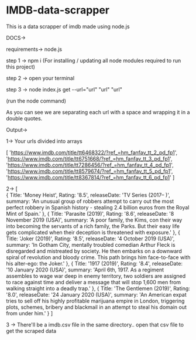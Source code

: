 # IMDB-data-scrapper
This is a data scrapper of imdb made using node.js

DOCS->

requirements-> node.js

step 1 -> npm i (For installing / updating all node modules required to run this project)

step 2 -> open your terminal

step 3 -> node index.js get --url="url" "url" "url"

(run the node command)

As you can see we are separating each url with a space and wrapping it in a double quotes.

Output->


1-> Your urls divided into arrays

[
  'https://www.imdb.com/title/tt6468322/?ref_=hm_fanfav_tt_2_pd_fp1',
  'https://www.imdb.com/title/tt6751668/?ref_=hm_fanfav_tt_3_pd_fp1',
  'https://www.imdb.com/title/tt7286456/?ref_=hm_fanfav_tt_4_pd_fp1',
  'https://www.imdb.com/title/tt8579674/?ref_=hm_fanfav_tt_5_pd_fp1',
  'https://www.imdb.com/title/tt8367814/?ref_=hm_fanfav_tt_6_pd_fp1' 
]

2-> 
[  
  {
    Title: 'Money Heist',
    Rating: '8.5',
    releaseDate: 'TV Series (2017– )',
    summary: 'An unusual group of robbers attempt to carry out the most perfect robbery in Spanish history - stealing 2.4 billion euros from the Royal Mint of Spain.'
  },
  {
    Title: 'Parasite (2019)',
    Rating: '8.6',
    releaseDate: '8 November 2019 (USA)',
    summary: 'A poor family, the Kims, con their way into becoming the servants of a rich family, the Parks. But their easy life gets complicated when their deception is threatened with exposure.'
  },
  {
    Title: 'Joker (2019)',
    Rating: '8.5',
    releaseDate: '4 October 2019 (USA)',
    summary: 'In Gotham City, mentally troubled comedian Arthur Fleck is disregarded and mistreated by society. He then embarks on a downward spiral of revolution and bloody crime. This path brings him face-to-face with his alter-ego: the Joker.'
  },
  {
    Title: '1917 (2019)',
    Rating: '8.4',
    releaseDate: '10 January 2020 (USA)',
    summary: 'April 6th, 1917. As a regiment assembles to wage war deep in enemy territory, two soldiers are assigned to race against time and deliver a message that will stop 1,600 men from walking straight into a deadly trap.'
  },
  {
    Title: 'The Gentlemen (2019)',
    Rating: '8.0',
    releaseDate: '24 January 2020 (USA)',
    summary: 'An American expat tries to sell off his highly profitable marijuana empire in London, triggering plots, schemes, bribery and blackmail in an 
attempt to steal his domain out from under him.'
  }
]

3 -> There'll be a imdb.csv file in the same directory.. open that csv file to get the scraped data

